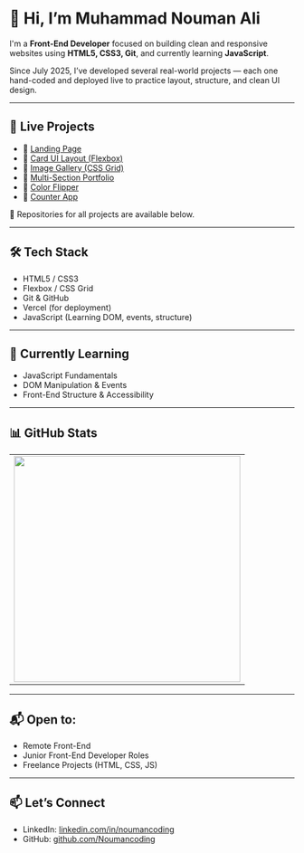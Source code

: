 # 👋 Hi, I’m Muhammad Nouman Ali

I'm a **Front-End Developer** focused on building clean and responsive websites using **HTML5, CSS3, Git**, and currently learning **JavaScript**.

Since July 2025, I’ve developed several real-world projects — each one hand-coded and deployed live to practice layout, structure, and clean UI design.

---

## 🚀 Live Projects

- 🔹 [Landing Page](https://landing-page-noumancoding.vercel.app)
- 🔹 [Card UI Layout (Flexbox)](https://card-ui-html-css.vercel.app)
- 🔹 [Image Gallery (CSS Grid)](https://responsive-image-gallery-html-css.vercel.app)
- 🔹 [Multi-Section Portfolio](https://multi-section-portfolio-html-css.vercel.app)
- 🔹 [Color Flipper](https://noumancoding.github.io/color-flipper-js/)
- 🔹 [Counter App](https://noumancoding.github.io/counter-js/)
  
🔗 Repositories for all projects are available below.

---

## 🛠️ Tech Stack

- HTML5 / CSS3  
- Flexbox / CSS Grid  
- Git & GitHub  
- Vercel (for deployment)  
- JavaScript (Learning DOM, events, structure)

---

## 📌 Currently Learning

- JavaScript Fundamentals  
- DOM Manipulation & Events  
- Front-End Structure & Accessibility

---

## 📊 GitHub Stats  

<table align="center">
  <tr>
    <td align="center">
      <img src="https://github-readme-stats.vercel.app/api/top-langs/?username=Noumancoding&layout=compact&theme=tokyonight&hide_border=true" width="400" />
    </td>
  </tr>
</table>


---
## 📬 Open to:

- Remote Front-End   
- Junior Front-End Developer Roles  
- Freelance Projects (HTML, CSS, JS)

---

## 📫 Let’s Connect

- LinkedIn: [linkedin.com/in/noumancoding](https://linkedin.com/in/noumancoding)
- GitHub: [github.com/Noumancoding](https://github.com/Noumancoding)
